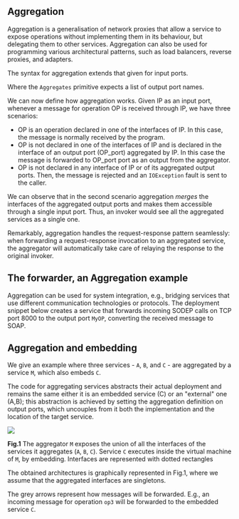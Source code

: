## Aggregation

Aggregation is a generalisation of network proxies that allow a service to expose operations without implementing them in its behaviour, but delegating them to other services. Aggregation can also be used for programming various architectural patterns, such as load balancers, reverse proxies, and adapters.

The syntax for aggregation extends that given for input ports.

<div class="syntax" src="syntax_aggregation_1.ol"></div>

Where the `Aggregates` primitive expects a list of output port names.

We can now define how aggregation works. Given IP as an input port, whenever a message for operation OP is received through IP, we have three scenarios:

- OP is an operation declared in one of the interfaces of IP. In this case, the message is normally received by the program.
- OP is not declared in one of the interfaces of IP and is declared in the interface of an output port (OP\_port) aggregated by IP. In this case the message is forwarded to OP\_port port as an output from the aggregator.
- OP is not declared in any interface of IP or of its aggregated output ports. Then, the message is rejected and an `IOException` fault is sent to the caller.

We can observe that in the second scenario aggregation *merges* the interfaces of the aggregated output ports and makes them accessible through a single input port. Thus, an invoker would see all the aggregated services as a single one.

Remarkably, aggregation handles the request-response pattern seamlessly: when forwarding a request-response invocation to an aggregated service, the aggregator will automatically take care of relaying the response to the original invoker.

## The forwarder, an Aggregation example

Aggregation can be used for system integration, e.g., bridging services that use different communication technologies or protocols. The deployment snippet below creates a service that forwards incoming SODEP calls on TCP port 8000 to the output port `MyOP`, converting the received message to SOAP.

<div class="code" src="aggregation_1.ol"></div>

## Aggregation and embedding

We give an example where three services - `A`, `B`, and `C` - are aggregated by a service `M`, which also embeds `C`.

<div class="code" src="aggregation_2.ol"></div>

The code for aggregating services abstracts their actual deployment and remains the same either it is an embedded service (C) or an "external" one (A,B); this abstraction is achieved by setting the aggregation definition on output ports, which uncouples from it both the implementation and the location of the target service.

<div class="doc_image">
	<img src="content/documentation/architectural_composition/img/aggregation_1.png" />
	<p><b>Fig.1</b> The aggregator <code>M</code> exposes the union of all the interfaces of the services it aggregates (<code>A</code>, <code>B</code>, <code>C</code>). Service <code>C</code> executes inside the virtual machine of <code>M</code>, by embedding. Interfaces are represented with dotted rectangles</p>
</div>

The obtained architectures is graphically represented in Fig.1, where we assume that the aggregated interfaces are singletons.

The grey arrows represent how messages will be forwarded. E.g., an incoming message for operation `op3` will be forwarded to the embedded service `C`.